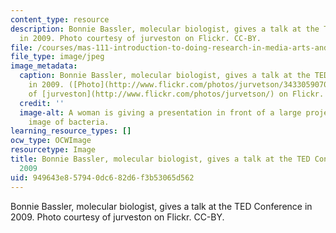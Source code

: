 ```yaml
---
content_type: resource
description: Bonnie Bassler, molecular biologist, gives a talk at the TED Conference
  in 2009. Photo courtesy of jurveston on Flickr. CC-BY.
file: /courses/mas-111-introduction-to-doing-research-in-media-arts-and-sciences-spring-2011/949643e857940dc682d6f3b53065d562_mas-111s11.jpg
file_type: image/jpeg
image_metadata:
  caption: Bonnie Bassler, molecular biologist, gives a talk at the TED Conference
    in 2009. ([Photo](http://www.flickr.com/photos/jurvetson/3433059070/) courtesy
    of [jurveston](http://www.flickr.com/photos/jurvetson/) on Flickr. [CC-BY](http://creativecommons.org/licenses/by/2.0/))
  credit: ''
  image-alt: A woman is giving a presentation in front of a large projector of an
    image of bacteria.
learning_resource_types: []
ocw_type: OCWImage
resourcetype: Image
title: Bonnie Bassler, molecular biologist, gives a talk at the TED Conference in
  2009
uid: 949643e8-5794-0dc6-82d6-f3b53065d562
---
```

Bonnie Bassler, molecular biologist, gives a talk at the TED Conference in 2009. Photo courtesy of jurveston on Flickr. CC-BY.

